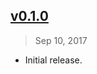 ## [v0.1.0]
> Sep 10, 2017

- Initial release.

[v0.1.0]: https://github.com/rstacruz/metalsmith-dev-server/tree/v0.1.0

